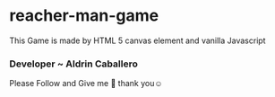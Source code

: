 # reacher-man-game
This Game is made by HTML 5 canvas element and vanilla Javascript
### Developer ~ Aldrin Caballero
Please Follow and Give me 🌟 thank you☺️

